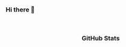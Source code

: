 ### Hi there 👋

<!--
**eak00700/eak00700** is a ✨ _special_ ✨ repository because its `README.md` (this file) appears on your GitHub profile.

Here are some ideas to get you started:

- 🔭 I’m currently working on ...
- 🌱 I’m currently learning ...
- 👯 I’m looking to collaborate on ...
- 🤔 I’m looking for help with ...
- 💬 Ask me about ...
- 📫 How to reach me: ...
- 😄 Pronouns: ...
- ⚡ Fun fact: ...
-->

<br> 
    <h3 align="center"> GitHub Stats </h3> 
    <div align="center">
      <a href='https://github.com/leetaehyeon123%27%3E
        <img src="https://github-readme-stats.vercel.app/api?username=eak00700&show_icons=true&theme=gruvbox_light" height="150"/>
        <img src="https://github-readme-stats.vercel.app/api/top-langs/?username=eak00700&layout=compact&theme=gruvbox_light&langs_count=6" height="150"/>
       </a>
    </div>
<br>
